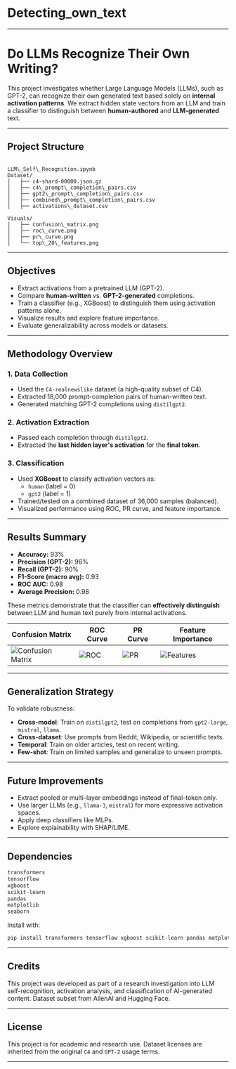 # Detecting_own_text


---

# Do LLMs Recognize Their Own Writing?

This project investigates whether Large Language Models (LLMs), such as GPT-2, can recognize their own generated text based solely on **internal activation patterns**. We extract hidden state vectors from an LLM and train a classifier to distinguish between **human-authored** and **LLM-generated** text.

---

## Project Structure

```

LLM\_Self\_Recognition.ipynb
Dataset/
│   ├── c4-shard-00000.json.gz              
│   ├── c4\_prompt\_completion\_pairs.csv      
│   ├── gpt2\_prompt\_completion\_pairs.csv    
│   ├── combined\_prompt\_completion\_pairs.csv
│   ├── activations\_dataset.csv             

Visuals/
│   ├── confusion\_matrix.png
│   ├── roc\_curve.png
│   ├── pr\_curve.png
│   └── top\_20\_features.png

````

---

## Objectives

- Extract activations from a pretrained LLM (GPT-2).
- Compare **human-written** vs. **GPT-2-generated** completions.
- Train a classifier (e.g., XGBoost) to distinguish them using activation patterns alone.
- Visualize results and explore feature importance.
- Evaluate generalizability across models or datasets.

---

## Methodology Overview

### 1. **Data Collection**
- Used the `C4-realnewslike` dataset (a high-quality subset of C4).
- Extracted 18,000 prompt-completion pairs of human-written text.
- Generated matching GPT-2 completions using `distilgpt2`.

### 2. **Activation Extraction**
- Passed each completion through `distilgpt2`.
- Extracted the **last hidden layer's activation** for the **final token**.


### 3. **Classification**
- Used **XGBoost** to classify activation vectors as:
  - `human` (label = 0)
  - `gpt2` (label = 1)
- Trained/tested on a combined dataset of 36,000 samples (balanced).
- Visualized performance using ROC, PR curve, and feature importance.

---

## Results Summary

- **Accuracy:** 93%
- **Precision (GPT-2):** 96%
- **Recall (GPT-2):** 90%
- **F1-Score (macro avg):** 0.93
- **ROC AUC:** 0.98
- **Average Precision:** 0.98

These metrics demonstrate that the classifier can **effectively distinguish** between LLM and human text purely from internal activations.

| Confusion Matrix | ROC Curve | PR Curve | Feature Importance |
|------------------|-----------|----------|---------------------|
| ![Confusion Matrix](https://github.com/jishan900/Detecting_own_text/blob/master/Plots/confusion_matrix.png) | ![ROC](Visuals/roc_curve.png) | ![PR](Visuals/pr_curve.png) | ![Features](Visuals/top_20_features.png) |

---

## Generalization Strategy

To validate robustness:
- **Cross-model**: Train on `distilgpt2`, test on completions from `gpt2-large`, `mistral`, `llama`.
- **Cross-dataset**: Use prompts from Reddit, Wikipedia, or scientific texts.
- **Temporal**: Train on older articles, test on recent writing.
- **Few-shot**: Train on limited samples and generalize to unseen prompts.

---

## Future Improvements

- Extract pooled or multi-layer embeddings instead of final-token only.
- Use larger LLMs (e.g., `llama-3`, `mistral`) for more expressive activation spaces.
- Apply deep classifiers like MLPs.
- Explore explainability with SHAP/LIME.

---

## Dependencies

```bash
transformers
tensorflow
xgboost
scikit-learn
pandas
matplotlib
seaborn
````

Install with:

```bash
pip install transformers tensorflow xgboost scikit-learn pandas matplotlib seaborn
```

---

## Credits

This project was developed as part of a research investigation into LLM self-recognition, activation analysis, and classification of AI-generated content. Dataset subset from AllenAI and Hugging Face.

---

## License

This project is for academic and research use. Dataset licenses are inherited from the original `C4` and `GPT-2` usage terms.

---


